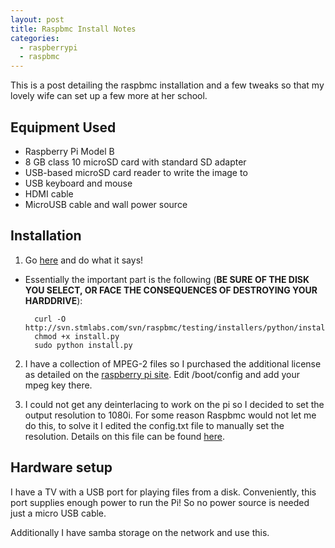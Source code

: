 ```yaml
---
layout: post
title: Raspbmc Install Notes
categories:
  - raspberrypi
  - raspbmc
---
```

This is a post detailing the raspbmc installation and a few tweaks so that my lovely wife can set up a few more at her school.

## Equipment Used ##

* Raspberry Pi Model B
* 8 GB class 10 microSD card with standard SD adapter
* USB-based microSD card reader to write the image to
* USB keyboard and mouse
* HDMI cable
* MicroUSB cable and wall power source 


## Installation ##

1. Go [here](http://www.raspbmc.com/wiki/user/os-x-linux-installation/) and do what it says!
* Essentially the important part is the following (**BE SURE OF THE DISK YOU SELECT, OR FACE THE CONSEQUENCES OF DESTROYING YOUR HARDDRIVE**): 

        curl -O http://svn.stmlabs.com/svn/raspbmc/testing/installers/python/install.py
        chmod +x install.py
        sudo python install.py

2. I have a collection of MPEG-2 files so I purchased the additional license as detailed on the [raspberry pi site](http://www.raspberrypi.com/mpeg-2-license-key/).  Edit /boot/config and add your mpeg key there.

3. I could not get any deinterlacing to work on the pi so I decided to set the output resolution to 1080i.  For some reason Raspbmc would not let me do this, to solve it I edited the config.txt file to manually set the resolution.  Details on this file can be found [here](http://elinux.org/RPi_config.txt).

## Hardware setup ##

I have a TV with a USB port for playing files from a disk.  Conveniently, this port supplies enough power to run the Pi!  So no power source is needed just a micro USB cable.

Additionally I have samba storage on the network and use this.
